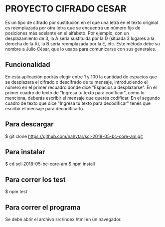 # PROYECTO CIFRADO CESAR

Es un tipo de cifrado por sustitución en el que una letra en el texto original es reemplazada por otra letra que se encuentra un número fijo de posiciones más adelante en el alfabeto. Por ejemplo, con un desplazamiento de 3, la A sería sustituida por la D (situada 3 lugares a la derecha de la A), la B sería reemplazada por la E, etc. Este método debe su nombre a Julio César, que lo usaba para comunicarse con sus generales.

## Funcionalidad

En esta aplicación podrás elegir entre 1 y 100 la cantidad de espacios que se desplazara el cifrado o descifrado de tu mensaje, introduciendo el número en el primer recuadro donde dice "Espacios a desplazarse". En el primer cuadro de texto de "Ingresa tu texto para codificar", como lo menciona, deberás escribir el mensaje que querés codificar. En el segundo cuadro de texto que dice "Ingresa tu texto para decodificar" tenés que escribir el mensaje para decodificarlo.

## Para descargar

$ git clone https://github.com/nahytar/scl-2018-05-bc-core-am.git

## Para instalar

$ cd scl-2018-05-bc-core-am
$ npm install

## Para correr los test

$ npm test

## Para correr el programa

Se debe abrir el archivo src/index.html en un navegador.